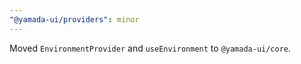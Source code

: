 ```yaml
---
"@yamada-ui/providers": minor
---
```


Moved `EnvironmentProvider` and `useEnvironment` to `@yamada-ui/core`.
